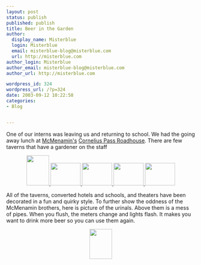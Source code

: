 ```yaml
---
layout: post
status: publish
published: publish
title: Beer in the Garden
author:
  display_name: Misterblue
  login: Misterblue
  email: misterblue-blog@misterblue.com
  url: http://misterblue.com
author_login: Misterblue
author_email: misterblue-blog@misterblue.com
author_url: http://misterblue.com

wordpress_id: 324
wordpress_url: /?p=324
date: 2003-09-12 10:22:58
categories:
- Blog


---
```

<p>
One of our interns was leaving us and returning to school.
We had the going away lunch at 
<a href="http://www.mcmenamins.com/">McMenamin's</a>
<a href="http://www.mcmenamins.com/Pubs/CPR/index.html">Cornelius Pass Roadhouse</a>.
There are few taverns that have a gardener on the staff
</p>
<center>
<a href="http://pics.misterblue.com/onepic/20030900-Misc/w480/h640/IMG_1881.jpg"
      target="onepic">
    <img src="http://pics.misterblue.com/20030900-Misc/60/80/IMG_1881.jpg"
            height="80" width="60" alt=""/>
</a>
<a href="http://pics.misterblue.com/onepic/20030900-Misc/w640/h480/IMG_1882.jpg"
      target="onepic">
    <img src="http://pics.misterblue.com/20030900-Misc/80/60/IMG_1882.jpg"
            height="60" width="80" alt=""/>
</a>
<a href="http://pics.misterblue.com/onepic/20030900-Misc/w640/h480/IMG_1885.jpg"
      target="onepic">
    <img src="http://pics.misterblue.com/20030900-Misc/80/60/IMG_1885.jpg"
            height="60" width="80" alt=""/>
</a>
<a href="http://pics.misterblue.com/onepic/20030900-Misc/w640/h480/IMG_2210.jpg"
      target="onepic">
    <img src="http://pics.misterblue.com/20030900-Misc/80/60/IMG_2210.jpg"
            height="60" width="80" alt=""/>
</a>
<a href="http://pics.misterblue.com/onepic/20030900-Misc/w640/h480/IMG_2211.jpg"
      target="onepic">
    <img src="http://pics.misterblue.com/20030900-Misc/80/60/IMG_2211.jpg"
            height="60" width="80" alt=""/>
</a>
</center>
<p>
All of the taverns, converted hotels and schools, and theaters
have been decorated in a fun and quirky style.
To further show the oddness of the
McMenamin brothers, here is picture of the urinals.
Above them is a mess of pipes.  
When you flush, the meters change and lights flash.
It makes you want to drink more beer so you can use them again.
</p>
<center>
<a href="http://pics.misterblue.com/onepic/20030900-Misc/w480/h640/IMG_2243.jpg"
      target="onepic">
    <img src="http://pics.misterblue.com/20030900-Misc/60/80/IMG_2243.jpg"
            height="80" width="60" alt=""/>
</a>
</center>
